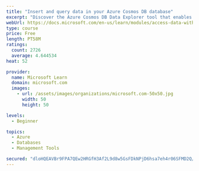```yaml
---
title: "Insert and query data in your Azure Cosmos DB database"
excerpt: "Discover the Azure Cosmos DB Data Explorer tool that enables you to add or modify data. Create stored procedures in JavaScript."
webUrl: https://docs.microsoft.com/en-us/learn/modules/access-data-with-cosmos-db-and-sql-api/
type: course
price: Free
length: PT58M
ratings:
  count: 2726
  average: 4.644534
heat: 52

provider:
  name: Microsoft Learn
  domain: microsoft.com
  images:
    - url: /assets/images/organizations/microsoft.com-50x50.jpg
      width: 50
      height: 50

levels:
  - Beginner

topics:
  - Azure
  - Databases
  - Management Tools

secured: "dloHQEAVBr9FPA7QEw2HRGfH3Af2L9d8w5GsFDkNPjD6hsa7eh4r06SFMD2Q/cZhQ/RwCFig5315kScqepDCBF7rpeDcKhd6Ug+Mg66C3RNVAlJeMu9ilChvrXoHgYOn55rlu0kQbUsyWdXDynt7luOgft67gsw2pAEJ4Fgw7wya+UojuMmz2EMBlHx/1fs6uMoH+rduvJR/nsvKgHq0BvQ9P6OziVG7l92RsRl6aU8/uDdcB1sR+CDEN9a6Ls6NPtf8/rqA/RYNiyCoH/5f8NzpXOKTH0JqzmhzLXZ9O2zKS30Q6zLuobbir4Qv7T7GcEKORn2DMql13fFG42LAiAV54j6RxeeT0FY+HIlDFHGtgsreKHJ6lkadK0ixq2zzzt3q4mW3SfA4/TPoYObMPZclxpXgoMKL98AaZRC1uWg=;lVyPlHzOWyaBDai8jplVEA=="
---
```


